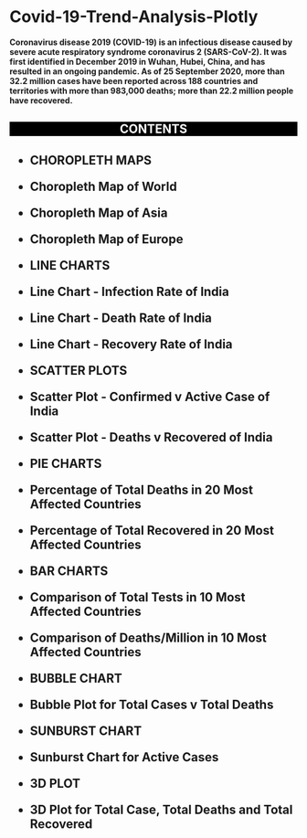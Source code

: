 # Covid-19-Trend-Analysis-Plotly

    
**Coronavirus disease 2019 (COVID-19) is an infectious disease caused by severe acute respiratory syndrome     coronavirus 2 (SARS-CoV-2). It was first identified in December 2019 in Wuhan, Hubei, China, and has resulted in an ongoing pandemic. As of 25 September 2020, more than 32.2 million cases have been reported across 188 countries and territories with more than 983,000 deaths; more than 22.2 million people have recovered.**

<h2 style='background:black; border:0; color:white'><center>CONTENTS</center><h2>

*  **CHOROPLETH MAPS**

 * Choropleth Map of World
 * Choropleth Map of Asia
 * Choropleth Map of Europe


* **LINE CHARTS**

 * Line Chart - Infection Rate of India
 * Line Chart - Death Rate of India
 * Line Chart - Recovery Rate of India


* **SCATTER PLOTS**

 * Scatter Plot - Confirmed v Active Case of India
 * Scatter Plot - Deaths v Recovered of India


* **PIE CHARTS**

 * Percentage of Total Deaths in 20 Most Affected Countries
 * Percentage of Total Recovered in 20 Most Affected Countries


* **BAR CHARTS**

 * Comparison of Total Tests in 10 Most Affected Countries
 * Comparison of Deaths/Million in 10 Most Affected Countries


* **BUBBLE CHART**

 * Bubble Plot for Total Cases v Total Deaths


* **SUNBURST CHART**

 * Sunburst Chart for Active Cases


* **3D PLOT**

 * 3D Plot for Total Case, Total Deaths and Total Recovered

